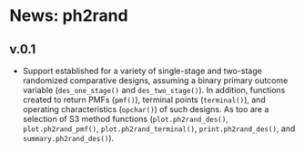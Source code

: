 # News: ph2rand

## v.0.1

- Support established for a variety of single-stage and two-stage randomized
comparative designs, assuming a binary primary outcome variable
(`des_one_stage()` and `des_two_stage()`). In addition, functions created to
return PMFs (`pmf()`), terminal points (`terminal()`), and operating
characteristics (`opchar()`) of such designs. As too are a selection of S3
method functions (`plot.ph2rand_des()`, `plot.ph2rand_pmf()`,
`plot.ph2rand_terminal()`, `print.ph2rand_des()`, and `summary.ph2rand_des()`).